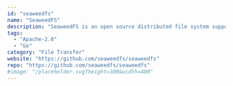 ```yaml
---
id: "seaweedfs"
name: "SeaweedFS"
description: "SeaweedFS is an open source distributed file system supporting WebDAV, S3 API, FUSE mount, HDFS, etc, optimized for lots of small files, and easy to add capacity."
tags:
  - "Apache-2.0"
  - "Go"
category: "File Transfer"
website: "https://github.com/seaweedfs/seaweedfs"
repo: "https://github.com/seaweedfs/seaweedfs"
#image: "/placeholder.svg?height=300&width=400"
---
```


